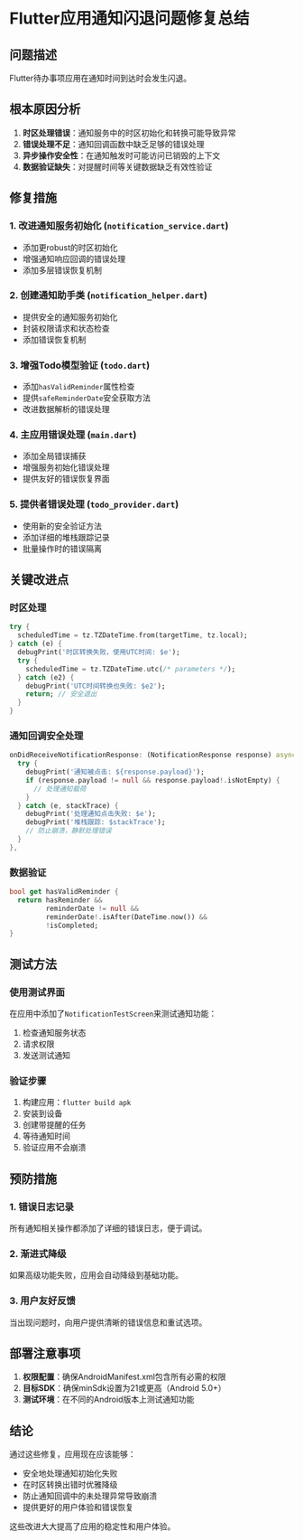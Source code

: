 # Flutter应用通知闪退问题修复总结

## 问题描述
Flutter待办事项应用在通知时间到达时会发生闪退。

## 根本原因分析
1. **时区处理错误**：通知服务中的时区初始化和转换可能导致异常
2. **错误处理不足**：通知回调函数中缺乏足够的错误处理
3. **异步操作安全性**：在通知触发时可能访问已销毁的上下文
4. **数据验证缺失**：对提醒时间等关键数据缺乏有效性验证

## 修复措施

### 1. 改进通知服务初始化 (`notification_service.dart`)
- 添加更robust的时区初始化
- 增强通知响应回调的错误处理
- 添加多层错误恢复机制

### 2. 创建通知助手类 (`notification_helper.dart`)
- 提供安全的通知服务初始化
- 封装权限请求和状态检查
- 添加错误恢复机制

### 3. 增强Todo模型验证 (`todo.dart`)
- 添加`hasValidReminder`属性检查
- 提供`safeReminderDate`安全获取方法
- 改进数据解析的错误处理

### 4. 主应用错误处理 (`main.dart`)
- 添加全局错误捕获
- 增强服务初始化错误处理
- 提供友好的错误恢复界面

### 5. 提供者错误处理 (`todo_provider.dart`)
- 使用新的安全验证方法
- 添加详细的堆栈跟踪记录
- 批量操作时的错误隔离

## 关键改进点

### 时区处理
```dart
try {
  scheduledTime = tz.TZDateTime.from(targetTime, tz.local);
} catch (e) {
  debugPrint('时区转换失败，使用UTC时间: $e');
  try {
    scheduledTime = tz.TZDateTime.utc(/* parameters */);
  } catch (e2) {
    debugPrint('UTC时间转换也失败: $e2');
    return; // 安全退出
  }
}
```

### 通知回调安全处理
```dart
onDidReceiveNotificationResponse: (NotificationResponse response) async {
  try {
    debugPrint('通知被点击: ${response.payload}');
    if (response.payload != null && response.payload!.isNotEmpty) {
      // 处理通知载荷
    }
  } catch (e, stackTrace) {
    debugPrint('处理通知点击失败: $e');
    debugPrint('堆栈跟踪: $stackTrace');
    // 防止崩溃，静默处理错误
  }
},
```

### 数据验证
```dart
bool get hasValidReminder {
  return hasReminder && 
         reminderDate != null && 
         reminderDate!.isAfter(DateTime.now()) &&
         !isCompleted;
}
```

## 测试方法

### 使用测试界面
在应用中添加了`NotificationTestScreen`来测试通知功能：
1. 检查通知服务状态
2. 请求权限
3. 发送测试通知

### 验证步骤
1. 构建应用：`flutter build apk`
2. 安装到设备
3. 创建带提醒的任务
4. 等待通知时间
5. 验证应用不会崩溃

## 预防措施

### 1. 错误日志记录
所有通知相关操作都添加了详细的错误日志，便于调试。

### 2. 渐进式降级
如果高级功能失败，应用会自动降级到基础功能。

### 3. 用户友好反馈
当出现问题时，向用户提供清晰的错误信息和重试选项。

## 部署注意事项

1. **权限配置**：确保AndroidManifest.xml包含所有必需的权限
2. **目标SDK**：确保minSdk设置为21或更高（Android 5.0+）
3. **测试环境**：在不同的Android版本上测试通知功能

## 结论
通过这些修复，应用现在应该能够：
- 安全地处理通知初始化失败
- 在时区转换出错时优雅降级
- 防止通知回调中的未处理异常导致崩溃
- 提供更好的用户体验和错误恢复

这些改进大大提高了应用的稳定性和用户体验。
